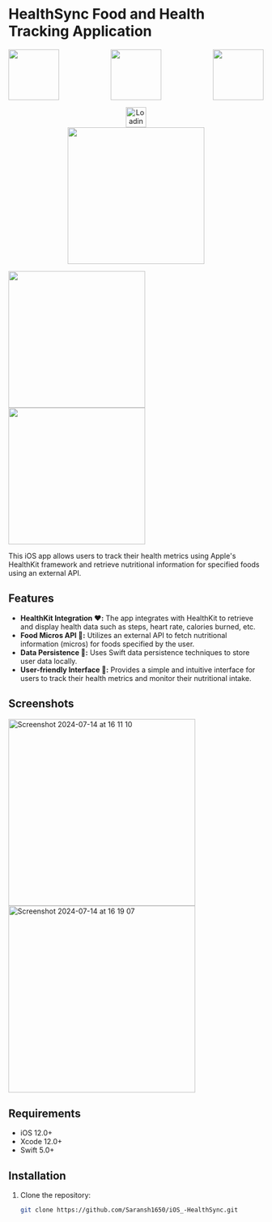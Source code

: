 # HealthSync Food and Health Tracking Application
<div style="display: flex; justify-content: space-between;">

<img src="https://github.com/user-attachments/assets/67740def-af09-48e2-aa9f-7c4c3709bcec" width="100"/>

<img src="https://github.com/user-attachments/assets/90ccce56-3f11-4c75-af26-3b5b22e1e1f5" width="100"/>

<img src="https://github.com/user-attachments/assets/de4be351-2894-45d4-9995-8d42d5a032a6" width="100"/>





</div>
<p align="center">
  <img src="https://upload.wikimedia.org/wikipedia/commons/b/b1/Loading_icon.gif" width="40" alt="Loading..." />
  <br/>
  <img src="https://github.com/user-attachments/assets/93b84f10-0e62-406f-977f-9d86319d96ac" width="270"/>
</p>


<img src="https://github.com/user-attachments/assets/6b721516-f3f3-4bcd-8209-437845dec6e4" width="270"/>

<img src="https://github.com/user-attachments/assets/105b399a-11a0-4ea4-90ba-38dec0ea2cd0" width="270"/>







This iOS app allows users to track their health metrics using Apple's HealthKit framework and retrieve nutritional information for specified foods using an external API.

## Features

- **HealthKit Integration ♥️:** The app integrates with HealthKit to retrieve and display health data such as steps, heart rate, calories burned, etc.
- **Food Micros API 🛜:** Utilizes an external API to fetch nutritional information (micros) for foods specified by the user.
- **Data Persistence 💽:** Uses Swift data persistence techniques to store user data locally.
- **User-friendly Interface 🙋:** Provides a simple and intuitive interface for users to track their health metrics and monitor their nutritional intake.

## Screenshots

<img width="369" alt="Screenshot 2024-07-14 at 16 11 10" src="https://github.com/user-attachments/assets/74c64a83-1fc2-46d8-900f-e1bf837472c8">


<img width="369" alt="Screenshot 2024-07-14 at 16 19 07" src="https://github.com/user-attachments/assets/0a1b653e-8591-477c-9de9-612a71a9b7dd">


## Requirements

- iOS 12.0+
- Xcode 12.0+
- Swift 5.0+

## Installation

1. Clone the repository:

   ```bash
   git clone https://github.com/Saransh1650/iOS_-HealthSync.git

